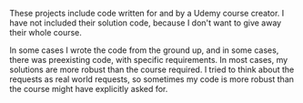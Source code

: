 These projects include code written for and by a Udemy course creator.
I have not included their solution code, because I don't want to give away their whole course.

In some cases I wrote the code from the ground up, and in some cases, there was preexisting code, with specific requirements.
In most cases, my solutions are more robust than the course required.
I tried to think about the requests as real world requests, so sometimes my code is more robust than the course might have explicitly asked for.
